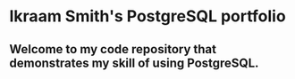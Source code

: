 # Ikraam Smith's PostgreSQL portfolio
## Welcome to my code repository that demonstrates my skill of using PostgreSQL.

